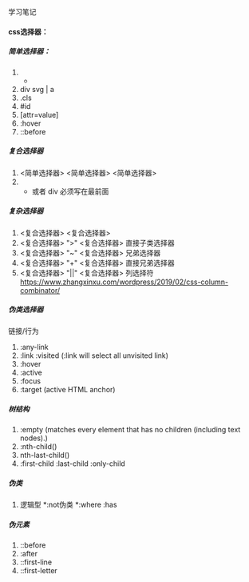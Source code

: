 学习笔记

#### css选择器：

##### 简单选择器：
1. *
2. div svg | a
3. .cls
4. #id
5. [attr=value]
6. :hover
7. ::before

##### 复合选择器
1. <简单选择器> <简单选择器> <简单选择器>
2. * 或者 div 必须写在最前面

##### 复杂选择器
1. <复合选择器> <space> <复合选择器>  
2. <复合选择器> ">" <复合选择器>  直接子类选择器
3. <复合选择器> "~" <复合选择器>  兄弟选择器
4. <复合选择器> "+" <复合选择器>  直接兄弟选择器
5. <复合选择器> "||" <复合选择器>  列选择符  https://www.zhangxinxu.com/wordpress/2019/02/css-column-combinator/

##### 伪类选择器
链接/行为
1. :any-link
2. :link :visited (:link will select all unvisited link)
3. :hover
4. :active
5. :focus
6. :target (active HTML anchor)


##### 树结构
1. :empty (matches every element that has no children (including text nodes).)
2. :nth-child()
3. nth-last-child()
4. :first-child :last-child :only-child

##### 伪类
1. 逻辑型
*:not伪类
*:where :has

##### 伪元素
1. ::before 
2. :after
3. ::first-line
4. ::first-letter